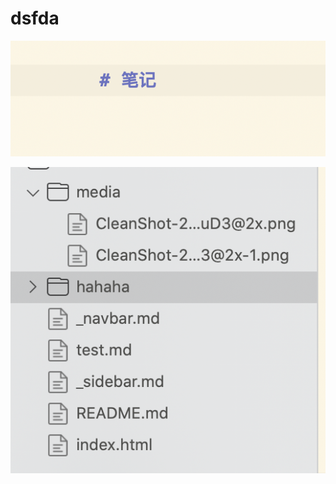 # dsfda


![CleanShot-20210321-125046-xIagLuD3@2x](/media/CleanShot-20210321-125046-xIagLuD3@2x-1.png)

![CleanShot-20210321-125123-QoLSLxL1@2x](/media/CleanShot-20210321-125123-QoLSLxL1@2x.png)
